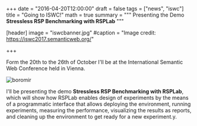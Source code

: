 +++
date = "2016-04-20T12:00:00"
draft = false
tags = ["news", "iswc"]
title = "Going to ISWC!"
math = true
summary = """
Presenting the Demo **Stressless RSP Benchmarking with RSPLab** 
"""

[header]
image = "iswcbanner.jpg"
#caption = "Image credit: https://iswc2017.semanticweb.org/"

+++


Form the 20th to the 26th of October I'll be at the International Semantic Web Conference held in Vienna.

![boromir](/img/boromir.jpg)

I'll be presenting the demo **Stressless RSP Benchmarking with RSPLab**, which will show how RSPLab enables design of experiments by the means of a programmatic interface that allows deploying the environment, running experiments, measuring the performance, visualizing the results as reports, and cleaning up the environment to get ready for a new experiment.y.

